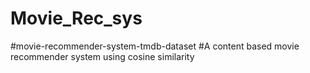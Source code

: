 # Movie_Rec_sys
#movie-recommender-system-tmdb-dataset
#A content based movie recommender system using cosine similarity
